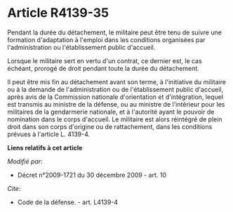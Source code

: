 # Article R4139-35

Pendant la durée du détachement, le militaire peut être tenu de suivre une formation d'adaptation à l'emploi dans les
conditions organisées par l'administration ou l'établissement public d'accueil. 

Lorsque le militaire sert en vertu d'un contrat, ce dernier est, le cas échéant, prorogé de droit pendant toute la durée du
détachement. 

Il peut être mis fin au détachement avant son terme, à l'initiative du militaire ou à la demande de l'administration ou de
l'établissement public d'accueil, après avis de la Commission nationale d'orientation et d'intégration, lequel est transmis
au ministre de la défense, ou au ministre de l'intérieur pour les militaires de la gendarmerie nationale, et à l'autorité
ayant le pouvoir de nomination dans le corps d'accueil. Le militaire est alors réintégré de plein droit dans son corps
d'origine ou de rattachement, dans les conditions prévues à l'article L. 4139-4.

**Liens relatifs à cet article**

_Modifié par_:

  - Décret n°2009-1721 du 30 décembre 2009 - art. 10

_Cite_:

  - Code de la défense. - art. L4139-4
